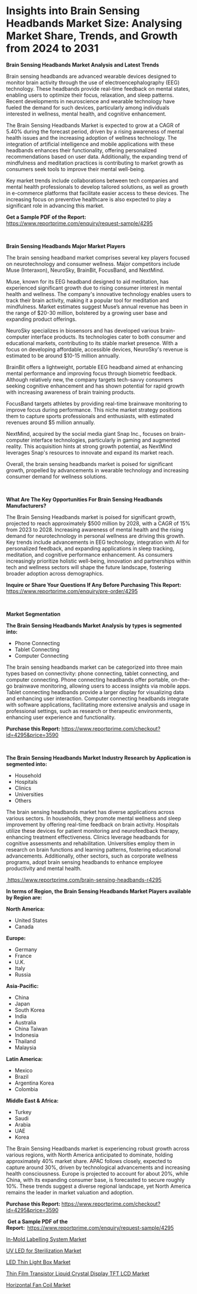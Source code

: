 <p><h1>Insights into Brain Sensing Headbands Market Size: Analysing Market Share, Trends, and Growth from 2024 to 2031</h1></p><p><strong>Brain Sensing Headbands Market Analysis and Latest Trends</strong></p>
<p><p>Brain sensing headbands are advanced wearable devices designed to monitor brain activity through the use of electroencephalography (EEG) technology. These headbands provide real-time feedback on mental states, enabling users to optimize their focus, relaxation, and sleep patterns. Recent developments in neuroscience and wearable technology have fueled the demand for such devices, particularly among individuals interested in wellness, mental health, and cognitive enhancement.</p><p>The Brain Sensing Headbands Market is expected to grow at a CAGR of 5.40% during the forecast period, driven by a rising awareness of mental health issues and the increasing adoption of wellness technology. The integration of artificial intelligence and mobile applications with these headbands enhances their functionality, offering personalized recommendations based on user data. Additionally, the expanding trend of mindfulness and meditation practices is contributing to market growth as consumers seek tools to improve their mental well-being.</p><p>Key market trends include collaborations between tech companies and mental health professionals to develop tailored solutions, as well as growth in e-commerce platforms that facilitate easier access to these devices. The increasing focus on preventive healthcare is also expected to play a significant role in advancing this market.</p></p>
<p><strong>Get a Sample PDF of the Report:&nbsp;</strong> <a href="https://www.reportprime.com/enquiry/request-sample/4295">https://www.reportprime.com/enquiry/request-sample/4295</a></p>
<p>&nbsp;</p>
<p><strong>Brain Sensing Headbands Major Market Players</strong></p>
<p><p>The brain sensing headband market comprises several key players focused on neurotechnology and consumer wellness. Major competitors include Muse (Interaxon), NeuroSky, BrainBit, FocusBand, and NextMind.</p><p>Muse, known for its EEG headband designed to aid meditation, has experienced significant growth due to rising consumer interest in mental health and wellness. The company's innovative technology enables users to track their brain activity, making it a popular tool for meditation and mindfulness. Market estimates suggest Muse’s annual revenue has been in the range of $20-30 million, bolstered by a growing user base and expanding product offerings.</p><p>NeuroSky specializes in biosensors and has developed various brain-computer interface products. Its technologies cater to both consumer and educational markets, contributing to its stable market presence. With a focus on developing affordable, accessible devices, NeuroSky's revenue is estimated to be around $10-15 million annually.</p><p>BrainBit offers a lightweight, portable EEG headband aimed at enhancing mental performance and improving focus through biometric feedback. Although relatively new, the company targets tech-savvy consumers seeking cognitive enhancement and has shown potential for rapid growth with increasing awareness of brain training products.</p><p>FocusBand targets athletes by providing real-time brainwave monitoring to improve focus during performance. This niche market strategy positions them to capture sports professionals and enthusiasts, with estimated revenues around $5 million annually.</p><p>NextMind, acquired by the social media giant Snap Inc., focuses on brain-computer interface technologies, particularly in gaming and augmented reality. This acquisition hints at strong growth potential, as NextMind leverages Snap's resources to innovate and expand its market reach.</p><p>Overall, the brain sensing headbands market is poised for significant growth, propelled by advancements in wearable technology and increasing consumer demand for wellness solutions.</p></p>
<p>&nbsp;</p>
<p><strong>What Are The Key Opportunities For Brain Sensing Headbands Manufacturers?</strong></p>
<p><p>The Brain Sensing Headbands market is poised for significant growth, projected to reach approximately $500 million by 2028, with a CAGR of 15% from 2023 to 2028. Increasing awareness of mental health and the rising demand for neurotechnology in personal wellness are driving this growth. Key trends include advancements in EEG technology, integration with AI for personalized feedback, and expanding applications in sleep tracking, meditation, and cognitive performance enhancement. As consumers increasingly prioritize holistic well-being, innovation and partnerships within tech and wellness sectors will shape the future landscape, fostering broader adoption across demographics.</p></p>
<p><strong>Inquire or Share Your Questions If Any Before Purchasing This Report:</strong> <a href="https://www.reportprime.com/enquiry/pre-order/4295">https://www.reportprime.com/enquiry/pre-order/4295</a></p>
<p>&nbsp;</p>
<p><strong>Market Segmentation</strong></p>
<p><strong>The Brain Sensing Headbands Market Analysis by types is segmented into:</strong></p>
<p><ul><li>Phone Connecting</li><li>Tablet Connecting</li><li>Computer Connecting</li></ul></p>
<p><p>The brain sensing headbands market can be categorized into three main types based on connectivity: phone connecting, tablet connecting, and computer connecting. Phone connecting headbands offer portable, on-the-go brainwave monitoring, allowing users to access insights via mobile apps. Tablet connecting headbands provide a larger display for visualizing data and enhancing user interaction. Computer connecting headbands integrate with software applications, facilitating more extensive analysis and usage in professional settings, such as research or therapeutic environments, enhancing user experience and functionality.</p></p>
<p><strong>Purchase this Report:&nbsp;</strong><a href="https://www.reportprime.com/checkout?id=4295&price=3590">https://www.reportprime.com/checkout?id=4295&price=3590</a></p>
<p>&nbsp;</p>
<p><strong>The Brain Sensing Headbands Market Industry Research by Application is segmented into:</strong></p>
<p><ul><li>Household</li><li>Hospitals</li><li>Clinics</li><li>Universities</li><li>Others</li></ul></p>
<p><p>The brain sensing headbands market has diverse applications across various sectors. In households, they promote mental wellness and sleep improvement by offering real-time feedback on brain activity. Hospitals utilize these devices for patient monitoring and neurofeedback therapy, enhancing treatment effectiveness. Clinics leverage headbands for cognitive assessments and rehabilitation. Universities employ them in research on brain functions and learning patterns, fostering educational advancements. Additionally, other sectors, such as corporate wellness programs, adopt brain sensing headbands to enhance employee productivity and mental health.</p></p>
<p><a href="https://www.reportprime.com/brain-sensing-headbands-r4295">&nbsp;https://www.reportprime.com/brain-sensing-headbands-r4295</a></p>
<p><strong>In terms of Region, the Brain Sensing Headbands Market Players available by Region are:</strong></p>
<p>
    <p> <strong> North America: </strong>
        <ul>
            <li>United States</li>
            <li>Canada</li>
        </ul>
        </p> 
    <p> <strong> Europe: </strong>
        <ul>
            <li>Germany</li>
            <li>France</li>
            <li>U.K.</li>
            <li>Italy</li>
            <li>Russia</li>
        </ul>
        </p> 
    <p> <strong> Asia-Pacific: </strong>
        <ul>
            <li>China</li>
            <li>Japan</li>
            <li>South Korea</li>
            <li>India</li>
            <li>Australia</li>
            <li>China Taiwan</li>
            <li>Indonesia</li>
            <li>Thailand</li>
            <li>Malaysia</li>
        </ul>
        </p> 
    <p> <strong> Latin America: </strong>
        <ul>
            <li>Mexico</li>
            <li>Brazil</li>
            <li>Argentina Korea</li>
            <li>Colombia</li>
        </ul>
        </p> 
    <p> <strong> Middle East & Africa: </strong>
        <ul>
            <li>Turkey</li>
            <li>Saudi</li>
            <li>Arabia</li>
            <li>UAE</li>
            <li>Korea</li>
        </ul>
    </p>
    </p>
<p><p>The Brain Sensing Headbands market is experiencing robust growth across various regions, with North America anticipated to dominate, holding approximately 40% market share. APAC follows closely, expected to capture around 30%, driven by technological advancements and increasing health consciousness. Europe is projected to account for about 20%, while China, with its expanding consumer base, is forecasted to secure roughly 10%. These trends suggest a diverse regional landscape, yet North America remains the leader in market valuation and adoption.</p></p>
<p><strong>Purchase this Report: </strong><a href="https://www.reportprime.com/checkout?id=4295&price=3590">https://www.reportprime.com/checkout?id=4295&price=3590</a></p>
<p>&nbsp;<strong>Get a Sample PDF of the Report:&nbsp;&nbsp;</strong><a href="https://www.reportprime.com/enquiry/request-sample/4295">https://www.reportprime.com/enquiry/request-sample/4295</a></p>
<p><strong></strong></p>
<p><p><a href="https://issuu.com/reportprime-2/docs/in-mold-labelling-system-market-siz_87af033760aaae">In-Mold Labelling System Market</a></p><p><a href="https://github.com/ParvinKhatun77/Market-Research-Report-List-1/blob/main/uv-led-for-sterilization-market.md">UV LED for Sterilization Market</a></p><p><a href="https://www.linkedin.com/pulse/led-thin-light-box-market-revolution-2024-2031-trends-shaping-jj3uc?trackingId=8WDmcJhVT6iB%2F8JO8TXeBQ%3D%3D">LED Thin Light Box Market</a></p><p><a href="https://github.com/GraceTurner587/Market-Research-Report-List-1/blob/main/thin-film-transistor-liquid-crystal-display-tft-lcd-market.md">Thin Film Transistor Liquid Crystal Display TFT LCD Market</a></p><p><a href="https://www.linkedin.com/pulse/global-horizontal-fan-coil-market-projected-grow-cagr-113-forcasted-mixgc?trackingId=saRoJufSSVmo%2FmC2GMhHOA%3D%3D">Horizontal Fan Coil Market</a></p></p>